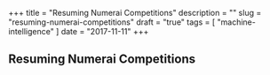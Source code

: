 +++
title = "Resuming Numerai Competitions"
description = ""
slug = "resuming-numerai-competitions"
draft = "true"
tags = [
    "machine-intelligence"
]
date = "2017-11-11"
+++

## Resuming Numerai Competitions


